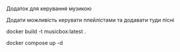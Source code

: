 Додаток для керування музикою

Додати можливість керувати плейлістами та додавати туди пісні

docker build -t musicbox:latest .

docker compose up -d